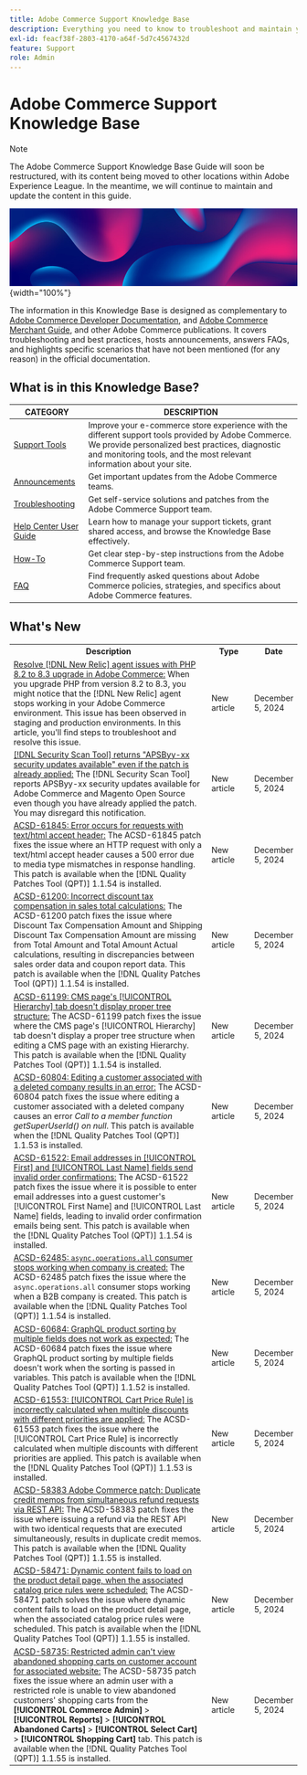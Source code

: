 ```yaml
---
title: Adobe Commerce Support Knowledge Base
description: Everything you need to know to troubleshoot and maintain your Commerce store.
exl-id: feacf38f-2803-4170-a64f-5d7c4567432d
feature: Support
role: Admin
---
```

# Adobe Commerce Support Knowledge Base

>[!NOTE]
>
>The Adobe Commerce Support Knowledge Base Guide will soon be restructured, with its content being moved to other locations within Adobe Experience League. In the meantime, we will continue to maintain and update the content in this guide.

![Knowledge Base homepage](../help/assets/knowledge-base-home-page-cover.jpg){width="100%"}

The information in this Knowledge Base is designed as complementary to [Adobe Commerce Developer Documentation](https://developer.adobe.com/commerce/docs), and [Adobe Commerce Merchant Guide](https://experienceleague.adobe.com/docs/commerce-admin/user-guides/home.html), and other Adobe Commerce publications. It covers troubleshooting and best practices, hosts announcements, answers FAQs, and highlights specific scenarios that have not been mentioned (for any reason) in the official documentation.

## What is in this Knowledge Base?

| CATEGORY | DESCRIPTION | 
| --- | --- |
| [Support Tools](/help/support-tools/overview.md) | Improve your e-commerce store experience with the different support tools provided by Adobe Commerce. We provide personalized best practices, diagnostic and monitoring tools, and the most relevant information about your site. |
| [Announcements](/help/announcements/overview.md) | Get important updates from the Adobe Commerce teams. |
| [Troubleshooting](/help/troubleshooting/overview.md) | Get self-service solutions and patches from the Adobe Commerce Support team. |
| [Help Center User Guide](/help/help-center-guide/help-center/magento-help-center-user-guide.md) | Learn how to manage your support tickets, grant shared access, and browse the Knowledge Base effectively. |
| [How-To](/help/how-to/overview.md) | Get clear step-by-step instructions from the Adobe Commerce Support team. |
| [FAQ](/help/faq/overview.md) | Find frequently asked questions about Adobe Commerce policies, strategies, and specifics about Adobe Commerce features. | 

## What's New

<table style="width:100%">
  <tr>
    <th style="width:70%">Description</th>
    <th style="width:15%">Type</th>
    <th style="width:15%">Date</th>
  </tr>

  <tr>
    <td>
    <a href="https://experienceleague.adobe.com/en/docs/experience-cloud-kcs/kbarticles/ka-25301">Resolve [!DNL New Relic] agent issues with PHP 8.2 to 8.3 upgrade in Adobe Commerce:</a> When you upgrade PHP from version 8.2 to 8.3, you might notice that the [!DNL New Relic] agent stops working in your Adobe Commerce environment. This issue has been observed in staging and production environments. In this article, you'll find steps to troubleshoot and resolve this issue.
    </td>
    <td>New article </td>
    <td>December 5, 2024</td>
  </tr>

  <tr>
    <td>
    <a href="https://experienceleague.adobe.com/en/docs/experience-cloud-kcs/kbarticles/ka-25321">[!DNL Security Scan Tool] returns "APSByy-xx security updates available" even if the patch is already applied:</a> The [!DNL Security Scan Tool] reports APSByy-xx security updates available for Adobe Commerce and Magento Open Source even though you have already applied the patch. You may disregard this notification.
    </td>
    <td>New article </td>
    <td>December 5, 2024</td>
  </tr>
  
  <tr>
    <td>
    <a href="https://experienceleague.adobe.com/en/docs/commerce-operations/tools/quality-patches-tool/patches-available-in-qpt/v1-1-54/acsd-61845-error-occurs-for-requests-with-text-html-accept-header">ACSD-61845: Error occurs for requests with text/html accept header:</a> The ACSD-61845 patch fixes the issue where an HTTP request with only a text/html accept header causes a 500 error due to media type mismatches in response handling. This patch is available when the [!DNL Quality Patches Tool (QPT)] 1.1.54 is installed.
    </td>
    <td>New article </td>
    <td>December 5, 2024</td>
  </tr>

  <tr>
    <td>
    <a href="https://experienceleague.adobe.com/en/docs/commerce-operations/tools/quality-patches-tool/patches-available-in-qpt/v1-1-54/acsd-61200-fixes-discount-tax-compensation-in-sales-total-calculations">ACSD-61200: Incorrect discount tax compensation in sales total calculations:</a> The ACSD-61200 patch fixes the issue where Discount Tax Compensation Amount and Shipping Discount Tax Compensation Amount are missing from Total Amount and Total Amount Actual calculations, resulting in discrepancies between sales order data and coupon report data. This patch is available when the [!DNL Quality Patches Tool (QPT)] 1.1.54 is installed.
    </td>
    <td>New article </td>
    <td>December 5, 2024</td>
  </tr>

  <tr>
    <td>
    <a href="https://experienceleague.adobe.com/en/docs/commerce-operations/tools/quality-patches-tool/patches-available-in-qpt/v1-1-54/acsd-61199-cms-page-hierarchy-tab-doesnt-display-proper-tree-structure">ACSD-61199: CMS page's [!UICONTROL Hierarchy] tab doesn't display proper tree structure:</a> The ACSD-61199 patch fixes the issue where the CMS page's [!UICONTROL Hierarchy] tab doesn't display a proper tree structure when editing a CMS page with an existing Hierarchy. This patch is available when the [!DNL Quality Patches Tool (QPT)] 1.1.54 is installed.
    </td>
    <td>New article </td>
    <td>December 5, 2024</td>
  </tr>

  <tr>
    <td>
    <a href="https://experienceleague.adobe.com/en/docs/commerce-operations/tools/quality-patches-tool/patches-available-in-qpt/v1-1-53/acsd-60804-editing-customer-linked-to-deleted-company-causes-error">ACSD-60804: Editing a customer associated with a deleted company results in an error:</a> The ACSD-60804 patch fixes the issue where editing a customer associated with a deleted company causes an error <em>Call to a member function getSuperUserId() on null</em>. This patch is available when the [!DNL Quality Patches Tool (QPT)] 1.1.53 is installed.
    </td>
    <td>New article </td>
    <td>December 5, 2024</td>
  </tr>

  <tr>
    <td>
    <a href="https://experienceleague.adobe.com/en/docs/commerce-operations/tools/quality-patches-tool/patches-available-in-qpt/v1-1-54/acsd-61522-email-in-name-fields-sends-invalid-order-confirmations">ACSD-61522: Email addresses in [!UICONTROL First] and [!UICONTROL Last Name] fields send invalid order confirmations:</a> The ACSD-61522 patch fixes the issue where it is possible to enter email addresses into a guest customer's [!UICONTROL First Name] and [!UICONTROL Last Name] fields, leading to invalid order confirmation emails being sent. This patch is available when the [!DNL Quality Patches Tool (QPT)] 1.1.54 is installed.
    </td>
    <td>New article </td>
    <td>December 5, 2024</td>
  </tr>

  <tr>
    <td>
    <a href="https://experienceleague.adobe.com/en/docs/commerce-operations/tools/quality-patches-tool/patches-available-in-qpt/v1-1-54/acsd-62485-async-operations-all-consumer-stops-working-when-company-is-created">ACSD-62485: <code>async.operations.all</code> consumer stops working when company is created:</a> The ACSD-62485 patch fixes the issue where the <code>async.operations.all</code> consumer stops working when a B2B company is created. This patch is available when the [!DNL Quality Patches Tool (QPT)] 1.1.54 is installed.
    </td>
    <td>New article </td>
    <td>December 5, 2024</td>
  </tr>

  <tr>
    <td>
    <a href="https://experienceleague.adobe.com/en/docs/commerce-operations/tools/quality-patches-tool/patches-available-in-qpt/v1-1-52/acsd-60684-graphql-product-sorting-by-multiple-fields-does-not-work-as-expected">ACSD-60684: GraphQL product sorting by multiple fields does not work as expected:</a> The ACSD-60684 patch fixes the issue where GraphQL product sorting by multiple fields doesn't work when the sorting is passed in variables. This patch is available when the [!DNL Quality Patches Tool (QPT)] 1.1.52 is installed.
    </td>
    <td>New article </td>
    <td>December 5, 2024</td>
  </tr>

  <tr>
    <td>
    <a href="https://experienceleague.adobe.com/en/docs/commerce-operations/tools/quality-patches-tool/patches-available-in-qpt/v1-1-53/acsd-61553-cart-price-rule-discounts-are-incorrectly-calculated-when-multiple-discounts-with-different-priorities-are-applied">ACSD-61553: [!UICONTROL Cart Price Rule] is incorrectly calculated when multiple discounts with different priorities are applied:</a> The ACSD-61553 patch fixes the issue where the [!UICONTROL Cart Price Rule] is incorrectly calculated when multiple discounts with different priorities are applied. This patch is available when the [!DNL Quality Patches Tool (QPT)] 1.1.53 is installed.
    </td>
    <td>New article </td>
    <td>December 5, 2024</td>
  </tr>

  <tr>
    <td>
    <a href="https://experienceleague.adobe.com/en/docs/commerce-operations/tools/quality-patches-tool/patches-available-in-qpt/v1-1-55/acsd-58383-duplicate-credit-memos-from-simultaneous-refund-requests-via-rest-api">ACSD-58383 Adobe Commerce patch: Duplicate credit memos from simultaneous refund requests via REST API:</a> The ACSD-58383 patch fixes the issue where issuing a refund via the REST API with two identical requests that are executed simultaneously, results in duplicate credit memos. This patch is available when the [!DNL Quality Patches Tool (QPT)] 1.1.55 is installed.
    </td>
    <td>New article </td>
    <td>December 5, 2024</td>
  </tr>

  <tr>
    <td>
    <a href="https://experienceleague.adobe.com/en/docs/commerce-operations/tools/quality-patches-tool/patches-available-in-qpt/v1-1-55/acsd-58471-dynamic-content-fails-load-product-detail-page">ACSD-58471: Dynamic content fails to load on the product detail page, when the associated catalog price rules were scheduled:</a> The ACSD-58471 patch solves the issue where dynamic content fails to load on the product detail page, when the associated catalog price rules were scheduled. This patch is available when the [!DNL Quality Patches Tool (QPT)] 1.1.55 is installed.
    </td>
    <td>New article </td>
    <td>December 5, 2024</td>
  </tr>

  <tr>
    <td>
    <a href="https://experienceleague.adobe.com/en/docs/commerce-operations/tools/quality-patches-tool/patches-available-in-qpt/v1-1-55/acsd-58735-restricted-admin-cant-view-abandoned-shopping-carts">ACSD-58735: Restricted admin can't view abandoned shopping carts on customer account for associated website:</a> The ACSD-58735 patch fixes the issue where an admin user with a restricted role is unable to view abandoned customers' shopping carts from the <strong>[!UICONTROL Commerce Admin]</strong> > <strong>[!UICONTROL Reports]</strong> > <strong>[!UICONTROL Abandoned Carts]</strong> > <strong>[!UICONTROL Select Cart]</strong> > <strong>[!UICONTROL Shopping Cart]</strong> tab. This patch is available when the [!DNL Quality Patches Tool (QPT)] 1.1.55 is installed.
    </td>
    <td>New article </td>
    <td>December 5, 2024</td>
  </tr>
</table>
